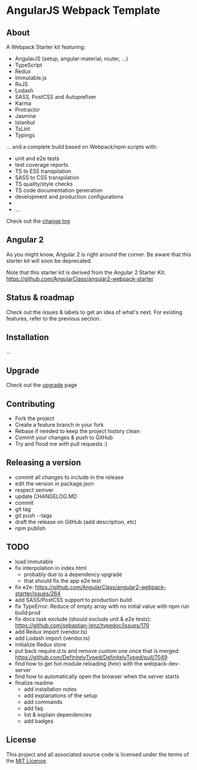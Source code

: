 # AngularJS Webpack Template

## About
A Webpack Starter kit featuring:
* AngularJS (setup, angular-material, router, ...)
* TypeScript
* Redux
* Immutable.js
* RxJS
* Lodash
* SASS, PostCSS and Autoprefixer
* Karma
* Protractor
* Jasmine
* Istanbul
* TsLint
* Typings

... and a complete build based on Webpack/npm scripts with:
* unit and e2e tests
* test coverage reports
* TS to ES5 transpilation
* SASS to CSS transpilation
* TS quality/style checks
* TS code documentation generation
* development and production configurations
* 
* ...

Check out the [change log](CHANGELOG.md)

## Angular 2
As you might know, Angular 2 is right around the corner. Be aware that this starter kit will soon be deprecated.

Note that this starter kit is derived from the Angular 2 Starter Kit: https://github.com/AngularClass/angular2-webpack-starter

## Status & roadmap
Check out the issues & labels to get an idea of what's next. For existing features, refer to the previous section.

## Installation
...

## Upgrade
Check out the [upgrade](UPGRADE.md) page

## Contributing
* Fork the project
* Create a feature branch in your fork
* Rebase  if needed to keep the project history clean
* Commit your changes & push to GitHub
* Try and flood me with pull requests :)

## Releasing a version

* commit all changes to include in the release
* edit the version in package.json
* respect semver
* update CHANGELOG.MD
* commit
* git tag
* git push --tags
* draft the release on GitHub (add description, etc)
* npm publish

## TODO
* load immutable
* fix interpolation in index.html
  * probably due to a dependency upgrade
  * that should fix the app e2e test
* fix e2e: https://github.com/AngularClass/angular2-webpack-starter/issues/264
* add SASS/PostCSS support to production build
* fix TypeError: Reduce of empty array with no initial value with npm run build:prod
* fix docs task exclude (should exclude unit & e2e tests): https://github.com/sebastian-lenz/typedoc/issues/170
* add Redux import (vendor.ts)
* add Lodash import (vendor.ts)
* initialize Redux store
* put back require.d.ts and remove custom one once that is merged: https://github.com/DefinitelyTyped/DefinitelyTyped/pull/7049
* find how to get hot module reloading (hmr) with the webpack-dev-server
* find how to automatically open the browser when the server starts
* finalize readme
  * add installation notes
  * add explanations of the setup
  * add commands
  * add faq
  * list & explain dependencies
  * add badges


## License
This project and all associated source code is licensed under the terms of the [MIT License](https://en.wikipedia.org/wiki/MIT_License).

